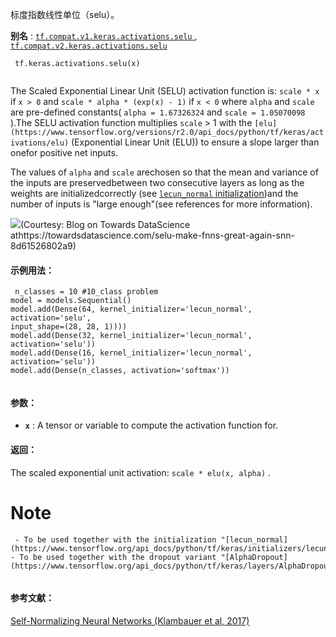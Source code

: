标度指数线性单位（selu）。

**别名** : [ `tf.compat.v1.keras.activations.selu` ](/api_docs/python/tf/keras/activations/selu), [ `tf.compat.v2.keras.activations.selu` ](/api_docs/python/tf/keras/activations/selu)

```
 tf.keras.activations.selu(x)
 
```

The Scaled Exponential Linear Unit (SELU) activation function is: `scale * x`  if  `x > 0`  and  `scale * alpha * (exp(x) - 1)`  if  `x < 0` where  `alpha`  and  `scale`  are pre-defined constants( `alpha = 1.67326324` and  `scale = 1.05070098` ).The SELU activation function multiplies   `scale`  > 1 with the `[elu](https://www.tensorflow.org/versions/r2.0/api_docs/python/tf/keras/activations/elu)` (Exponential Linear Unit (ELU)) to ensure a slope larger than onefor positive net inputs.

The values of  `alpha`  and  `scale`  arechosen so that the mean and variance of the inputs are preservedbetween two consecutive layers as long as the weights are initializedcorrectly (see [ `lecun_normal`  initialization](https://tensorflow.google.cn/api_docs/python/tf/keras/initializers/lecun_normal))and the number of inputs is "large enough"(see references for more information).

![](https://cdn-images-1.medium.com/max/1600/1*m0e8lZU_Zrkh4ESfQkY2Pw.png)(Courtesy: Blog on Towards DataScience athttps://towardsdatascience.com/selu-make-fnns-great-again-snn-8d61526802a9)

#### 示例用法：


```
 n_classes = 10 #10_class problem
model = models.Sequential()
model.add(Dense(64, kernel_initializer='lecun_normal', activation='selu',
input_shape=(28, 28, 1))))
model.add(Dense(32, kernel_initializer='lecun_normal', activation='selu'))
model.add(Dense(16, kernel_initializer='lecun_normal', activation='selu'))
model.add(Dense(n_classes, activation='softmax'))
 
```

#### 参数：
- **`x`** : A tensor or variable to compute the activation function for.


#### 返回：
The scaled exponential unit activation:  `scale * elu(x, alpha)` .

# Note


```
 - To be used together with the initialization "[lecun_normal]
(https://www.tensorflow.org/api_docs/python/tf/keras/initializers/lecun_normal)".
- To be used together with the dropout variant "[AlphaDropout]
(https://www.tensorflow.org/api_docs/python/tf/keras/layers/AlphaDropout)".
 
```

#### 参考文献：
[Self-Normalizing Neural Networks (Klambauer et al, 2017)](https://arxiv.org/abs/1706.02515)

